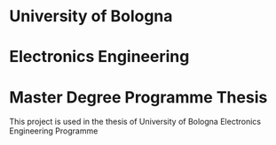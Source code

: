# University of Bologna 
# Electronics Engineering 
# Master Degree Programme Thesis
This project is used in the thesis of University of Bologna Electronics Engineering Programme
